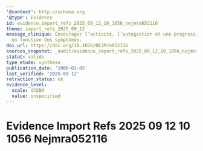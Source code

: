 ```yaml
---
'@context': http://schema.org
'@type': Evidence
id: evidence_import_refs_2025_09_12_10_1056_nejmra052116
theme: import_refs_2025_09_12
message_clinique: Encourager l’activité, l’autogestion et une progression graduée
  en fonction des symptômes.
doi_url: https://doi.org/10.1056/NEJMra052116
sources_snapshot: _audit/evidence_import_refs_2025_09_12_10_1056_nejmra052116.json
statut: valide
type_etude: synthese
publication_date: '2006-01-05'
last_verified: '2025-09-12'
retraction_status: ok
evidence_level:
  scale: OCEBM
  value: unspecified
---
```

# Evidence Import Refs 2025 09 12 10 1056 Nejmra052116

